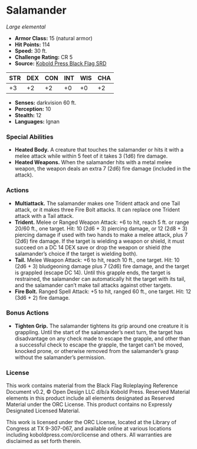 # Salamander

*Large elemental*

- **Armor Class:** 15 (natural armor)
- **Hit Points:** 114
- **Speed:** 30 ft.
- **Challenge Rating:** CR 5
- **Source:** [Kobold Press Black Flag SRD](https://koboldpress.com/black-flag-roleplaying/)

| STR | DEX | CON | INT | WIS | CHA |
| --- | --- | --- | --- | --- | --- |
| +3 | +2 | +2 | +0 | +0 | +2 |

- **Senses:** darkvision 60 ft.
- **Perception:** 10
- **Stealth:** 12
- **Languages:** Ignan

### Special Abilities

- **Heated Body.** A creature that touches the salamander or hits it with a melee attack while within 5 feet of it takes 3 (1d6) fire damage.
- **Heated Weapons.** When the salamander hits with a metal melee weapon, the weapon deals an extra 7 (2d6) fire damage (included in the attack).

### Actions

- **Multiattack.** The salamander makes one Trident attack and one Tail attack, or it makes three Fire Bolt attacks. It can replace one Trident attack with a Tail attack.
- **Trident.** Melee or Ranged Weapon Attack: +6 to hit, reach 5 ft. or range 20/60 ft., one target. Hit: 10 (2d6 + 3) piercing damage, or 12 (2d8 + 3) piercing damage if used with two hands to make a melee attack, plus 7 (2d6) fire damage. If the target is wielding a weapon or shield, it must succeed on a DC 14 DEX save or drop the weapon or shield (the salamander’s choice if the target is wielding both).
- **Tail.** Melee Weapon Attack: +6 to hit, reach 10 ft., one target. Hit: 10 (2d6 + 3) bludgeoning damage plus 7 (2d6) fire damage, and the target is grappled (escape DC 14). Until this grapple ends, the target is restrained, the salamander can automatically hit the target with its tail, and the salamander can’t make tail attacks against other targets.
- **Fire Bolt.** Ranged Spell Attack: +5 to hit, ranged 60 ft., one target. Hit: 12 (3d6 + 2) fire damage.

### Bonus Actions

- **Tighten Grip.** The salamander tightens its grip around one creature it is grappling. Until the start of the salamander’s next turn, the target has disadvantage on any check made to escape the grapple, and other than a successful check to escape the grapple, the target can’t be moved, knocked prone, or otherwise removed from the salamander’s grasp without the salamander’s permission.

### License

This work contains material from the Black Flag Roleplaying Reference Document v0.2, © Open Design LLC d/b/a Kobold Press. Reserved Material elements in this product include all elements designated as Reserved Material under the ORC License. This product contains no Expressly Designated Licensed Material.

This work is licensed under the ORC License, located at the Library of Congress at TX 9-307-067, and available online at various locations including koboldpress.com/orclicense and others. All warranties are disclaimed as set forth therein.

